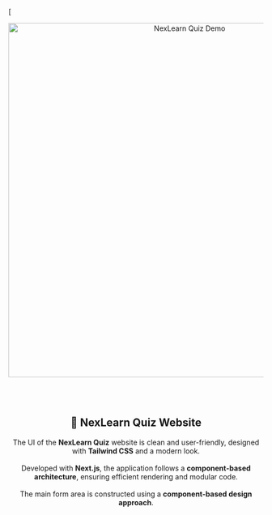 [<div align="center">

  <img src="https://github.com/user-attachments/assets/312547e5-4595-4cee-a2e4-92cffe415979" alt="NexLearn Quiz Demo" width="700"/>

  <br><br>

  <h2>🧠 NexLearn Quiz Website</h2>

  <p style="max-width: 700px;">
    The UI of the <strong>NexLearn Quiz</strong> website is clean and user-friendly, designed with <strong>Tailwind CSS</strong> and a modern look.
    <br><br>
    Developed with <strong>Next.js</strong>, the application follows a <strong>component-based architecture</strong>, ensuring efficient rendering and modular code.
    <br><br>
    The main form area is constructed using a <strong>component-based design approach</strong>.
  </p>

</div>
